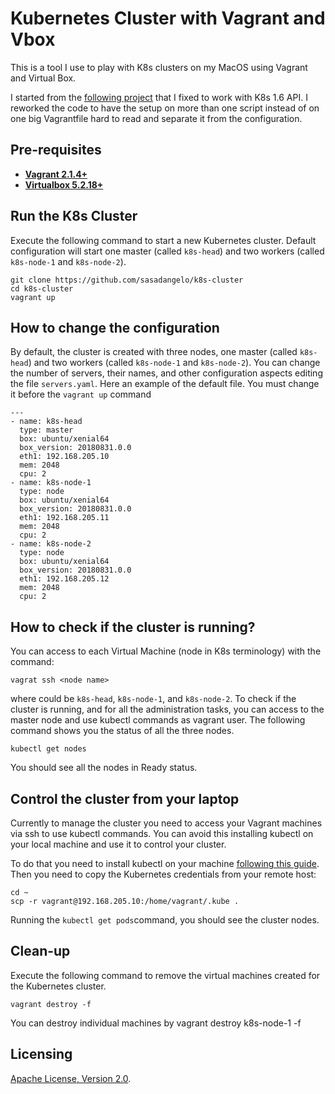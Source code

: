 # Kubernetes Cluster with Vagrant and Vbox

This is a tool I use to play with K8s clusters on my MacOS using Vagrant and Virtual Box. 

I started from the [following project](https://github.com/ecomm-integration-ballerina/kubernetes-cluster/) that I fixed to work with K8s 1.6 API. I reworked the code to have the setup on more than one script instead of on one big Vagrantfile hard to read and separate it from the configuration.

## Pre-requisites

 * **[Vagrant 2.1.4+](https://www.vagrantup.com)**
 * **[Virtualbox 5.2.18+](https://www.virtualbox.org)**
 
## Run the K8s Cluster

Execute the following command to start a new Kubernetes cluster. Default configuration will start one master (called ```k8s-head```) and two workers (called ```k8s-node-1``` and ```k8s-node-2```).

```
git clone https://github.com/sasadangelo/k8s-cluster
cd k8s-cluster
vagrant up
```

## How to change the configuration

By default, the cluster is created with three nodes, one master (called ```k8s-head```) and two workers (called ```k8s-node-1``` and ```k8s-node-2```). You can change the number of servers, their names, and other configuration aspects editing the file ```servers.yaml```. Here an example of the default file. You must change it before the ```vagrant up``` command

```
---
- name: k8s-head
  type: master
  box: ubuntu/xenial64
  box_version: 20180831.0.0
  eth1: 192.168.205.10
  mem: 2048
  cpu: 2
- name: k8s-node-1
  type: node
  box: ubuntu/xenial64
  box_version: 20180831.0.0
  eth1: 192.168.205.11
  mem: 2048
  cpu: 2
- name: k8s-node-2
  type: node
  box: ubuntu/xenial64
  box_version: 20180831.0.0
  eth1: 192.168.205.12
  mem: 2048
  cpu: 2
```

## How to check if the cluster is running?

You can access to each Virtual Machine (node in K8s terminology) with the command:

```
vagrat ssh <node name>
```

where <node name> could be ```k8s-head```, ```k8s-node-1```, and ```k8s-node-2```. To check if the cluster is running, and for all the administration tasks, you can access to the master node and use kubectl commands as vagrant user. The following command shows you the status of all the three nodes.
 
```
kubectl get nodes
```

You should see all the nodes in Ready status.

## Control the cluster from your laptop

Currently to manage the cluster you need to access your Vagrant machines via ssh to use kubectl commands. You can avoid this installing kubectl on your local machine and use it to control your cluster.

To do that you need to install kubectl on your machine [following this guide](https://kubernetes.io/docs/tasks/tools/install-kubectl/). Then you need to copy the Kubernetes credentials from your remote host:

```
cd ~
scp -r vagrant@192.168.205.10:/home/vagrant/.kube .
```

Running the ```kubectl get pods```command, you should see the cluster nodes.

## Clean-up

Execute the following command to remove the virtual machines created for the Kubernetes cluster.

```
vagrant destroy -f
```

You can destroy individual machines by vagrant destroy k8s-node-1 -f

## Licensing

[Apache License, Version 2.0](http://opensource.org/licenses/Apache-2.0).
